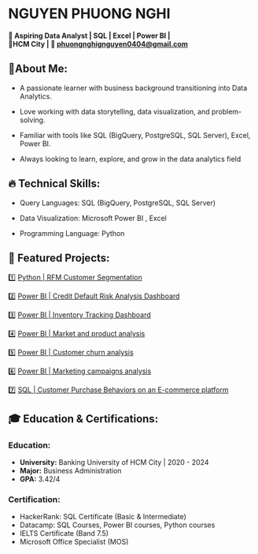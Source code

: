 # NGUYEN PHUONG NGHI
**🎯 Aspiring Data Analyst | SQL | Excel | Power BI |**
<br>**📍HCM City | 📧 phuongnghignguyen0404@gmail.com**
## 🚀About Me:
- A passionate learner with business background transitioning into Data Analytics.

- Love working with data storytelling, data visualization, and problem-solving.

- Familiar with tools like SQL (BigQuery, PostgreSQL, SQL Server), Excel, Power BI.

- Always looking to learn, explore, and grow in the data analytics field
  
## 🔥 Technical Skills:
- Query Languages: SQL (BigQuery, PostgreSQL, SQL Server)
  
- Data Visualization: Microsoft Power BI , Excel

- Programming Language: Python

## 📂 Featured Projects:
:one: [Python | RFM Customer Segmentation](https://github.com/NguyenPhuongNghi/RFM-Analysis)

:two: [Power BI | Credit Default Risk Analysis Dashboard](https://github.com/NguyenPhuongNghi/Credit-Default-Analysis)

:three: [Power BI | Inventory Tracking Dashboard](https://github.com/NguyenPhuongNghi/Inventory-Tracking)

:four: [Power BI | Market and product analysis](https://github.com/NguyenPhuongNghi/Market-and-Product-Analysis)

:five: [Power BI | Customer churn analysis](https://github.com/NguyenPhuongNghi/Customer-Churn-Analysis)

:six: [Power BI | Marketing campaigns analysis](https://github.com/NguyenPhuongNghi/Marketing-Analysis)

:seven: [SQL | Customer Purchase Behaviors on an E-commerce platform](https://github.com/NguyenPhuongNghi/Customer-Purchase-Behaviors-on-an-E-commerce-platform)

## 🎓 Education & Certifications:
### Education:
- **University:** Banking University of HCM City | 2020 - 2024
- **Major:** Business Administration
- **GPA:** 3.42/4
### Certification:
- HackerRank: SQL Certificate (Basic & Intermediate)
- Datacamp: SQL Courses, Power BI courses, Python courses
- IELTS Certificate (Band 7.5)
- Microsoft Office Specialist (MOS)
